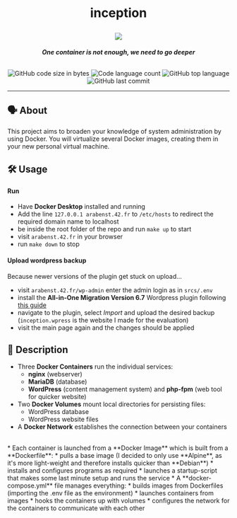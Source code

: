 <h1 align="center">
	<p>
	inception
	</p>
	<img src="https://github.com/ayogun/42-project-badges/blob/main/badges/inceptione.png">
</h1>

<p align="center">
	<b><i>One container is not enough, we need to go deeper</i></b><br><br>
</p>

<p align="center">
	<img alt="GitHub code size in bytes" src="https://img.shields.io/github/languages/code-size/aaron-22766/42_inception?color=lightblue" />
	<img alt="Code language count" src="https://img.shields.io/github/languages/count/aaron-22766/42_inception?color=yellow" />
	<img alt="GitHub top language" src="https://img.shields.io/github/languages/top/aaron-22766/42_inception?color=blue" />
	<img alt="GitHub last commit" src="https://img.shields.io/github/last-commit/aaron-22766/42_inception?color=green" />
</p>

---

## 🗣 About

This project aims to broaden your knowledge of system administration by using Docker. You will virtualize several Docker images, creating them in your new personal virtual machine.

## 🛠 Usage

#### Run

* Have **Docker Desktop** installed and running
* Add the line `127.0.0.1 arabenst.42.fr` to `/etc/hosts` to redirect the required domain name to localhost
* be inside the root folder of the repo and run `make up` to start
* visit `arabenst.42.fr` in your browser
* run `make down` to stop

#### Upload wordpress backup

Because newer versions of the plugin get stuck on upload...

* visit `arabenst.42.fr/wp-admin` enter the admin login as in `srcs/.env`
* install the **All-in-One Migration Version 6.7** Wordpress plugin following [this guide](https://www.namehero.com/blog/how-to-fix-a-stuck-all-in-one-wp-migration-import/#1-2-installing-the-older-plugin-version-67)
* navigate to the plugin, select *Import* and upload the desired backup (`inception.wpress` is the website I made for the evaluation)
* visit the main page again and the changes should be applied

## 💬 Description

* Three **Docker Containers** run the individual services:
  * **nginx** (webserver)
  * **MariaDB** (database)
  * **WordPress** (content management system) and **php-fpm** (web tool for quicker website)
* Two **Docker Volumes** mount local directories for persisting files:
  * WordPress database
  * WordPress website files
* A **Docker Network** establishes the connection between your containers
<br>
* Each container is launched from a **Docker Image** which is built from a  **Dockerfile**:
  * pulls a base image (I decided to only use **Alpine**, as it's more light-weight and therefore installs quicker than **Debian**)
  * installs and configures programs as required
  * launches a startup-script that makes some last minute setup and runs the service
* A **docker-compose.yml** file manages everything:
  * builds images from Dockerfiles (importing the .env file as the environment)
  * launches containers from images
  * hooks the containers up with volumes
  * configures the network for the containers to communicate with each other